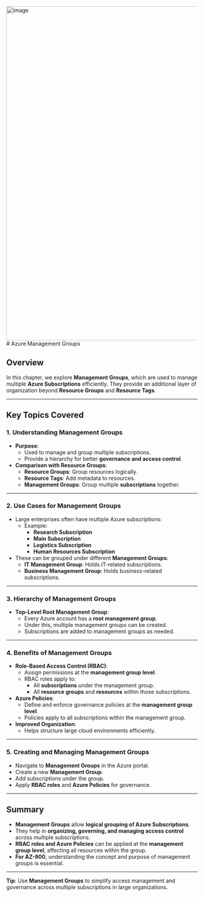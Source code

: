 
<img width="879" alt="image" src="https://github.com/user-attachments/assets/bfae41df-13fc-4034-9042-e8ac31348c2a" />
# Azure Management Groups

## Overview
In this chapter, we explore **Management Groups**, which are used to manage multiple **Azure Subscriptions** efficiently. They provide an additional layer of organization beyond **Resource Groups** and **Resource Tags**.

---

## Key Topics Covered
### 1. **Understanding Management Groups**
   - **Purpose**:
     - Used to manage and group multiple subscriptions.
     - Provide a hierarchy for better **governance and access control**.
   - **Comparison with Resource Groups**:
     - **Resource Groups**: Group resources logically.
     - **Resource Tags**: Add metadata to resources.
     - **Management Groups**: Group multiple **subscriptions** together.

---

### 2. **Use Cases for Management Groups**
   - Large enterprises often have multiple Azure subscriptions:
     - Example:
       - **Research Subscription**
       - **Main Subscription**
       - **Logistics Subscription**
       - **Human Resources Subscription**
   - These can be grouped under different **Management Groups**:
     - **IT Management Group**: Holds IT-related subscriptions.
     - **Business Management Group**: Holds business-related subscriptions.

---

### 3. **Hierarchy of Management Groups**
   - **Top-Level Root Management Group**:
     - Every Azure account has a **root management group**.
     - Under this, multiple management groups can be created.
     - Subscriptions are added to management groups as needed.

---

### 4. **Benefits of Management Groups**
   - **Role-Based Access Control (RBAC)**:
     - Assign permissions at the **management group level**.
     - RBAC roles apply to:
       - All **subscriptions** under the management group.
       - All **resource groups** and **resources** within those subscriptions.
   - **Azure Policies**:
     - Define and enforce governance policies at the **management group level**.
     - Policies apply to all subscriptions within the management group.
   - **Improved Organization**:
     - Helps structure large cloud environments efficiently.

---

### 5. **Creating and Managing Management Groups**
   - Navigate to **Management Groups** in the Azure portal.
   - Create a new **Management Group**.
   - Add subscriptions under the group.
   - Apply **RBAC roles** and **Azure Policies** for governance.

---

## Summary
- **Management Groups** allow **logical grouping of Azure Subscriptions**.
- They help in **organizing, governing, and managing access control** across multiple subscriptions.
- **RBAC roles and Azure Policies** can be applied at the **management group level**, affecting all resources within the group.
- **For AZ-900**, understanding the concept and purpose of management groups is essential.

---
**Tip**: Use **Management Groups** to simplify access management and governance across multiple subscriptions in large organizations.
